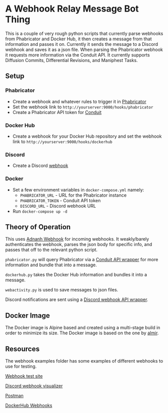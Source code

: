 # A Webhook Relay Message Bot Thing

This is a couple of very rough python scripts that currently parse webhooks from Phabricator and Docker Hub, it then creates a message from that information and passes it on. Currently it sends the message to a Discord webhook and saves it as a json file. When parsing the Phabricator webhook it requests more information via the Conduit API. It currently supports Diffusion Commits, Differential Revisions, and Maniphest Tasks.

## Setup

### Phabricator

- Create a webhook and whatever rules to trigger it in [Phabricator](https://secure.phabricator.com/book/phabricator/article/webhooks/)
- Set the webhook link to `http://yourserver:9000/hooks/phabricator`
- Create a Phabricator API token for [Conduit](https://secure.phabricator.com/book/phabricator/article/conduit/)

### Docker Hub

- Create a webhook for your Docker Hub repository and set the webhook link to `http://yourserver:9000/hooks/dockerhub`

### Discord

- Create a Discord [webhook](https://support.discordapp.com/hc/en-us/articles/228383668-Intro-to-Webhooks)

### Docker

- Set a few environment variables in `docker-compose.yml` namely:
  - `PHABRICATOR_URL` - URL for the Phabricator instance
  - `PHABRICATOR_TOKEN` - Conduit API token
  - `DISCORD_URL` - Discord webhook URL
- Run `docker-compose up -d`

## Theory of Operation

This uses [Adnanh Webhook](https://github.com/adnanh/webhook) for incoming webhooks. It weakly/barely authenticates the webhook, parses the json body for specific info, and passes that off to the relevant python script.

`phabricator.py` will query Phabricator via a [Conduit API wrapper](https://github.com/disqus/python-phabricator) for more information and bundle that into a message.

`dockerhub.py` takes the Docker Hub information and bundles it into a message.

`webactivity.py` is used to save messages to json files.

Discord notifications are sent using a [Discord webhook API wrapper](https://github.com/kyb3r/dhooks).

## Docker Image

The Docker image is Alpine based and created using a multi-stage build in order to minimize its size. The Docker image is based on the one by [almir](https://github.com/almir/docker-webhook).

## Resources

The webhook examples folder has some examples of different webhooks to use for testing.

[Webhook test site](https://github.com/fredsted/webhook.site)

[Discord webhook visualizer](https://discohook.org/)

[Postman](https://www.getpostman.com/)

[DockerHub Webhooks](https://docs.docker.com/docker-hub/webhooks/)
